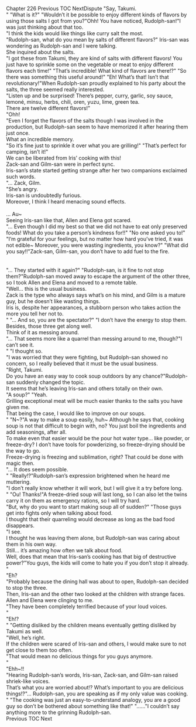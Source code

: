 Chapter 226 Previous TOC NextDispute "Say, Takumi.<br/>
" "What is it?" "Wouldn’t it be possible to enjoy different kinds of flavors by using those salts I got from you?"Ohh! You have noticed, Rudolph-san!"I was just thinking about that too.<br/>
"I think the kids would like things like curry salt the most.<br/>
"Rudolph-san, what do you mean by salts of different flavors?"    Iris-san was wondering as Rudolph-san and I were talking.<br/>
 She inquired about the salts.<br/>
"I got these from Takumi, they are kind of salts with different flavors! You just have to sprinkle some on the vegetable or meat to enjoy different flavors each time!" "That’s incredible! What kind of flavors are there!?" "So there was something this useful around!" "Eh! What’s that! Isn’t that revolutionary!"When Rudolph-san proudly explained to his party about the salts, the three seemed really interested.<br/>
"Listen up and be surprised! There’s pepper, curry, garlic, soy sauce, lemoné, minsu, herbs, chili, oren, yuzu, lime, green tea.<br/>
 There are twelve different flavors!" <br/>
"Ohh!<br/>
"Even I forget the flavors of the salts though I was involved in the production, but Rudolph-san seem to have memorized it after hearing them just once.<br/>
 What an incredible memory.<br/>
"So it’s fine just to sprinkle it over what you are grilling!" "That’s perfect for camping, isn’t it!" <br/>
We can be liberated from Iris’ cooking with this!<br/>
Zack-san and Gilm-san were in perfect sync.<br/>
 Iris-san’s state started getting strange after her two companions exclaimed such words.<br/>
"… Zack, Gilm.<br/>
"She’s angry.<br/>
 Iris-san is undoubtedly furious.<br/>
 Moreover, I think I heard menacing sound effects.<br/>
<br/>
… Au~<br/>
Seeing Iris-san like that, Allen and Elena got scared.<br/>
"… Even though I did my best so that we did not have to eat only preserved foods! What do you take a person’s kindness for!!" "No one asked you to!" "I’m grateful for your feelings, but no matter how hard you’ve tried, it was not edible~ Moreover, you were wasting ingredients, you know?" "What did you say!!"Zack-san, Gilm-san, you don’t have to add fuel to the fire.<br/>
<br/><br/>
"… They started with it again?" "Rudolph-san, is it fine to not stop them?"Rudolph-san moved away to escape the argument of the other three, so I took Allen and Elena and moved to a remote table.<br/>
"Well… this is the usual business.<br/>
 Zack is the type who always says what’s on his mind, and Gilm is a mature guy, but he doesn’t like wasting things.<br/>
 Iris is, despite her appearances, a stubborn person who takes action the more you tell her not to.<br/>
" "… And so, you are the spectator?" "I don’t have the energy to stop them.<br/>
 Besides, those three get along well.<br/>
 Think of it as messing around.<br/>
"… That seems more like a quarrel than messing around to me, though?"I can’t see it.<br/>
" "I thought so.<br/>
"I was worried that they were fighting, but Rudolph-san showed no concern, so I really believed that it must be the usual business.<br/>
"Right, Takumi.<br/>
 Do you have an easy way to cook soup outdoors by any chance?"Rudolph-san suddenly changed the topic.<br/>
 It seems that he’s leaving Iris-san and others totally on their own.<br/>
"A soup?" "Yeah.<br/>
 Grilling exceptional meat will be much easier thanks to the salts you have given me.<br/>
 That being the case, I would like to improve on our soups.<br/>
" "N~?"A way to make a soup easily, huh~ Although he says that, cooking soup is not that difficult to begin with, no? You just boil the ingredients and add seasonings, after all.<br/>
 To make even that easier would be the pour hot water type… like powder, or freeze-dry? I don’t have tools for powderizing, so freeze-drying should be the way to go.<br/>
 Freeze-drying is freezing and sublimation, right? That could be done with magic then.<br/>
"… It does seem possible.<br/>
" "Really!?"Rudolph-san’s expression brightened when he heard me muttering.<br/>
"I don’t really know whether it will work, but I will give it a try before long.<br/>
" "Ou! Thanks!"A freeze-dried soup will last long, so I can also let the twins carry it on them as emergency rations, so I will try hard.<br/>
"But, why do you want to start making soup all of sudden?" "Those guys get into fights only when talking about food.<br/>
 I thought that their quarreling would decrease as long as the bad food disappears.<br/>
"I see.<br/>
 I thought he was leaving them alone, but Rudolph-san was caring about them in his own way.<br/>
 Still… it’s amazing how often we talk about food.<br/>
 Well, does that mean that Iris-san’s cooking has that big of destructive power?"You guys, the kids will come to hate you if you don’t stop it already.<br/>
" <br/>
"Eh?<br/>
"Probably because the dining hall was about to open, Rudolph-san decided to stop the three.<br/>
 Then, Iris-san and the other two looked at the children with strange faces.<br/>
 Allen and Elena were clinging to me.<br/>
"They have been completely terrified because of your loud voices.<br/>
" <br/>
"Eh!?<br/>
" "Getting disliked by the children means eventually getting disliked by Takumi as well.<br/>
"Well, he’s right.<br/>
 If the children were scared of Iris-san and others, I would make sure to not get close to them too often.<br/>
"That would mean no delicious things for you guys anymore.<br/>
" <br/>
"Ehh~!!<br/>
"Hearing Rudolph-san’s words, Iris-san, Zack-san, and Gilm-san raised shriek-like voices.<br/>
 That’s what you are worried about!? What’s important to you are delicious things!?"… Rudolph-san, you are speaking as if my only value was cooking.<br/>
" "The cooking was just an easy-to-understand analogy, you are a good guy so don’t be bothered about something like that!" "……"I couldn’t say anything more to the grinning Rudolph-san.<br/>
 Previous TOC Next<br/><br/>
